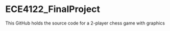 # ECE4122_FinalProject

This GitHub holds the source code for a 2-player chess game with graphics


